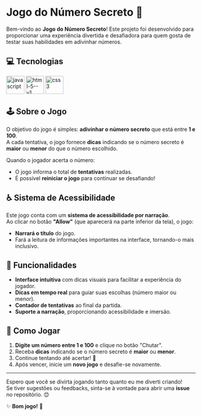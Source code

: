 # Jogo do Número Secreto 🎲

Bem-vindo ao **Jogo do Número Secreto**! Este projeto foi desenvolvido para proporcionar uma experiência divertida e desafiadora para quem gosta de testar suas habilidades em adivinhar números.

## 💻 Tecnologias
<div>
  <img width="48" height="48" src="https://img.icons8.com/fluency/48/javascript.png" alt="javascript"/> 
  <img width="48" height="48" src="https://img.icons8.com/color/48/html-5--v1.png" alt="html-5--v1"/>
  <img width="48" height="48" src="https://img.icons8.com/color/48/css3.png" alt="css3"/>
</div>

## 🕹️ Sobre o Jogo

O objetivo do jogo é simples: **adivinhar o número secreto** que está entre **1 e 100**.  
A cada tentativa, o jogo fornece **dicas** indicando se o número secreto é **maior** ou **menor** do que o número escolhido.  

Quando o jogador acerta o número:
- O jogo informa o total de **tentativas** realizadas.  
- É possível **reiniciar o jogo** para continuar se desafiando!  

## ♿ Sistema de Acessibilidade

Este jogo conta com um **sistema de acessibilidade por narração**.  
Ao clicar no botão **"Allow"** (que aparecerá na parte inferior da tela), o jogo:
- **Narrará o título** do jogo.  
- Fará a leitura de informações importantes na interface, tornando-o mais inclusivo.  

## 🌟 Funcionalidades

- **Interface intuitiva** com dicas visuais para facilitar a experiência do jogador.  
- **Dicas em tempo real** para guiar suas escolhas (número maior ou menor).  
- **Contador de tentativas** ao final da partida.  
- **Suporte a narração**, proporcionando acessibilidade e imersão.  

## 🚀 Como Jogar

1. **Digite um número entre 1 e 100** e clique no botão "Chutar".  
2. Receba **dicas** indicando se o número secreto é **maior** ou **menor**.  
3. Continue tentando até acertar! 🎯  
4. Após vencer, inicie um **novo jogo** e desafie-se novamente.  

---

Espero que você se divirta jogando tanto quanto eu me diverti criando!  
Se tiver sugestões ou feedbacks, sinta-se à vontade para abrir uma **issue** no repositório. 😊

✨ **Bom jogo!** 🎉
